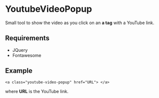 # YoutubeVideoPopup

Small tool to show the video as you click on an **a tag** with a YouTube link.

## Requirements
- JQuery
- Fontawesome

## Example

```
<a class="youtube-video-popup" href="URL"> </a>
```

where **URL** is the YouTube link.
